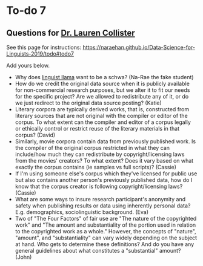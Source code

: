 # To-do 7
## Questions for [Dr. Lauren Collister](https://openaccess.pitt.edu/node/33)

See this page for instructions:
<https://naraehan.github.io/Data-Science-for-Linguists-2019/todo#todo7>

Add yours below.


- Why does [linguist llama](http://lingllama.tumblr.com/) want to be a schwa? (Na-Rae the fake student)
- How do we credit the original data source when it is publicly available for non-commercial research purposes, but we alter it to fit our needs for the specific project? Are we allowed to redistribute any of it, or do we just redirect to the original data source posting? (Katie)
- Literary corpora are typically derived works, that is, constructed from literary sources that are not original with the compiler or editor of the corpus. To what extent can the compiler and editor of a corpus legally or ethically control or restrict reuse of the literary materials in that corpus? (David)
- Similarly, movie corpora contain data from previously published work. Is the compiler of the original corpus restricted in what they can include/how much they 
can redistribute by copyright/licensing laws from the movies' creators? To what extent? Does it vary based on what exactly the corpus contains (ie samples vs full scripts)? (Cassie)
- If I'm using someone else's corpus which they've licensed for public use but also contains another person's previously published data, how do I know that the 
corpus creator is following copyright/licensing laws? (Cassie) 
- What are some ways to insure research participant's anonymity and safety when publishing results or data using inherently personal data? E.g. demographics, 
sociolinguistic background. (Eva)
- Two of "The Four Factors" of fair use are "The nature of the 
copyrighted work" and "The amount and substantiality of the portion used 
in relation to the copyrighted work as a whole." However, the concepts 
of "nature", "amount", and "substantiality" can vary widely depending on 
the subject at hand. Who gets to determine these definitions? And do you 
have any general guidelines about what constitutes a "substantial" 
amount? (John)
